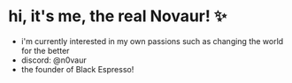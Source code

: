 # hi, it's me, the real Novaur! ✨️
- i'm currently interested in my own passions such as changing the world for the better
- discord: @n0vaur
- the founder of Black Espresso!
